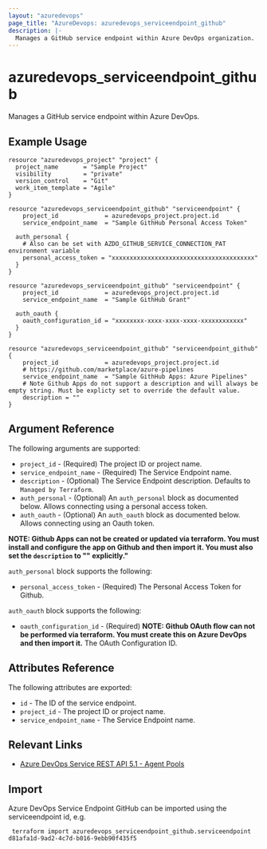 ```yaml
---
layout: "azuredevops"
page_title: "AzureDevops: azuredevops_serviceendpoint_github"
description: |-
  Manages a GitHub service endpoint within Azure DevOps organization.
---
```


# azuredevops_serviceendpoint_github
Manages a GitHub service endpoint within Azure DevOps.

## Example Usage

```hcl
resource "azuredevops_project" "project" {
  project_name       = "Sample Project"
  visibility         = "private"
  version_control    = "Git"
  work_item_template = "Agile"
}

resource "azuredevops_serviceendpoint_github" "serviceendpoint" {
	project_id             = azuredevops_project.project.id
	service_endpoint_name  = "Sample GithHub Personal Access Token"
    
  auth_personal {
    # Also can be set with AZDO_GITHUB_SERVICE_CONNECTION_PAT environment variable
    personal_access_token = "xxxxxxxxxxxxxxxxxxxxxxxxxxxxxxxxxxxxxxxx"
  }
}
```

```hcl
resource "azuredevops_serviceendpoint_github" "serviceendpoint" {
	project_id             = azuredevops_project.project.id
	service_endpoint_name  = "Sample GithHub Grant"

  auth_oauth {
    oauth_configuration_id = "xxxxxxxx-xxxx-xxxx-xxxx-xxxxxxxxxxxx"
  }
}
```

```hcl
resource "azuredevops_serviceendpoint_github" "serviceendpoint_github" {
	project_id             = azuredevops_project.project.id
    # https://github.com/marketplace/azure-pipelines	
    service_endpoint_name  = "Sample GithHub Apps: Azure Pipelines"
    # Note Github Apps do not support a description and will always be empty string. Must be explicty set to override the default value.
    description = ""
}
```

## Argument Reference

The following arguments are supported: 

* `project_id` - (Required) The project ID or project name.
* `service_endpoint_name` - (Required) The Service Endpoint name.
* `description` - (Optional) The Service Endpoint description. Defaults to `Managed by Terraform`.
* `auth_personal` - (Optional) An `auth_personal` block as documented below. Allows connecting using a personal access token.
* `auth_oauth` - (Optional) An `auth_oauth` block as documented below. Allows connecting using an Oauth token.

**NOTE: Github Apps can not be created or updated via terraform. You must install and configure the app on Github and then import it. You must also set the `description` to "" explicitly."**

`auth_personal` block supports the following:

* `personal_access_token` - (Required) The Personal Access Token for Github.

`auth_oauth` block supports the following:

* `oauth_configuration_id` - (Required) **NOTE: Github OAuth flow can not be performed via terraform. You must create this on Azure DevOps and then import it.** The OAuth Configuration ID.

## Attributes Reference

The following attributes are exported:

* `id` - The ID of the service endpoint.
* `project_id` - The project ID or project name.
* `service_endpoint_name` - The Service Endpoint name.

## Relevant Links
* [Azure DevOps Service REST API 5.1 - Agent Pools](https://docs.microsoft.com/en-us/rest/api/azure/devops/serviceendpoint/endpoints?view=azure-devops-rest-5.1)

## Import
Azure DevOps Service Endpoint GitHub can be imported using the serviceendpoint id, e.g.

```
 terraform import azuredevops_serviceendpoint_github.serviceendpoint d81afa1d-9ad2-4c7d-b016-9ebb90f435f5
```